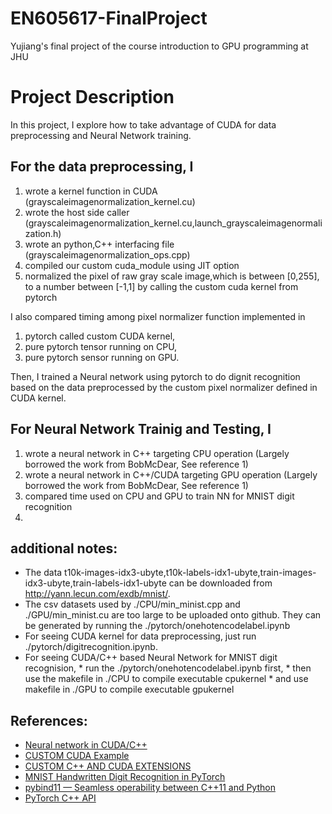 # EN605617-FinalProject
Yujiang's final project of the course introduction to GPU programming at JHU

# Project Description
In this project, I explore how to take advantage of CUDA for data preprocessing and Neural Network training.
## For the data preprocessing, I
1. wrote a kernel function in CUDA (grayscaleimagenormalization_kernel.cu)
2. wrote the host side caller (grayscaleimagenormalization_kernel.cu,launch_grayscaleimagenormalization.h)
3. wrote an python,C++ interfacing file (grayscaleimagenormalization_ops.cpp)
4. compiled our custom cuda_module using JIT option
5. normalized the pixel of raw gray scale image,which is between [0,255], to a number between [-1,1] by calling the custom cuda kernel from pytorch

I also compared timing among pixel normalizer function implemented in 
1. pytorch called custom CUDA kernel, 
2. pure pytorch tensor running on CPU, 
3. pure pytorch sensor running on GPU.

Then, I trained a Neural network using pytorch to do dignit recognition based on the data preprocessed by the custom pixel normalizer defined in CUDA kernel.

## For Neural Network Trainig and Testing, I
1. wrote a neural network in C++ targeting CPU operation (Largely borrowed the work from BobMcDear, See reference 1)
2. wrote a neural network in C++/CUDA targeting GPU operation (Largely borrowed the work from BobMcDear, See reference 1)
3. compared time used on CPU and GPU to train NN for MNIST digit recognition
4. 
## additional notes:
* The data t10k-images-idx3-ubyte,t10k-labels-idx1-ubyte,train-images-idx3-ubyte,train-labels-idx1-ubyte can be downloaded from http://yann.lecun.com/exdb/mnist/.
* The csv datasets used by ./CPU/min_minist.cpp and ./GPU/min_minist.cu are too large to be uploaded onto github. They can be generated by running the ./pytorch/onehotencodelabel.ipynb
* For seeing CUDA kernel for data preprocessing, just run ./pytorch/digitrecognition.ipynb.
* For seeing CUDA/C++ based Neural Network for MNIST digit recognision, 
        * run the  ./pytorch/onehotencodelabel.ipynb first, 
        * then use the makefile in ./CPU to compile executable cpukernel 
        * and use makefile in ./GPU to compile executable gpukernel 


## References:
* [Neural network in CUDA/C++](https://github.com/BobMcDear/Neural-Network-CUDA)
* [CUSTOM CUDA Example](https://github.com/godweiyang/NN-CUDA-Example) 
* [CUSTOM C++ AND CUDA EXTENSIONS](https://pytorch.org/tutorials/advanced/cpp_extension.html)
* [MNIST Handwritten Digit Recognition in PyTorch](https://nextjournal.com/gkoehler/pytorch-mnist)
* [pybind11 — Seamless operability between C++11 and Python](https://pybind11.readthedocs.io/en/stable/)
* [PyTorch C++ API](https://pytorch.org/cppdocs/api/library_root.html)

